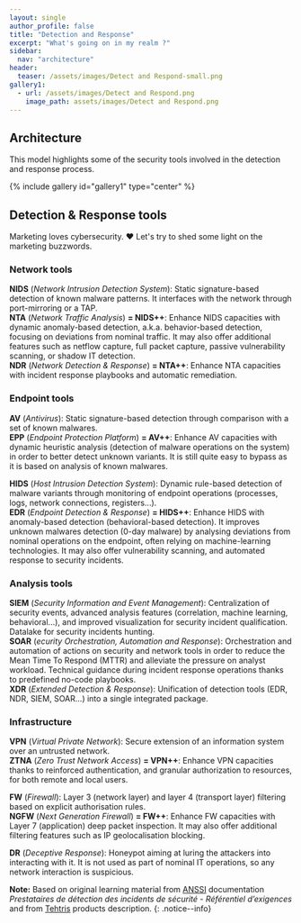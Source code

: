 ```yaml
---
layout: single
author_profile: false
title: "Detection and Response"
excerpt: "What's going on in my realm ?"
sidebar:
  nav: "architecture"
header:
  teaser: /assets/images/Detect and Respond-small.png
gallery1:
  - url: /assets/images/Detect and Respond.png
    image_path: assets/images/Detect and Respond.png
---
```


## Architecture

This model highlights some of the security tools involved in the detection and response process.

{% include gallery id="gallery1" type="center" %}

## Detection & Response tools

Marketing loves cybersecurity. :heart: Let's try to shed some light on the marketing buzzwords.

### Network tools

**NIDS** (*Network Intrusion Detection System*): Static signature-based detection of known malware patterns. It interfaces with the network through port-mirroring or a TAP.  
**NTA** (*Network Traffic Analysis*) **= NIDS++**: Enhance NIDS capacities with dynamic anomaly-based detection, a.k.a. behavior-based detection, focusing on deviations from nominal traffic. It may also offer additional features such as netflow capture, full packet capture, passive vulnerability scanning, or shadow IT detection.  
**NDR** (*Network Detection & Response*) **= NTA++**: Enhance NTA capacities with incident response playbooks and automatic remediation.

### Endpoint tools

**AV** (*Antivirus*): Static signature-based detection through comparison with a set of known malwares.  
**EPP** (*Endpoint Protection Platform*) **= AV++**: Enhance AV capacities with dynamic heuristic analysis (detection of malware operations on the system) in order to better detect unknown variants. It is still quite easy to bypass as it is based on analysis of known malwares.  
  
**HIDS** (*Host Intrusion Detection System*): Dynamic rule-based detection of malware variants through monitoring of endpoint operations (processes, logs, network connections, registers...).  
**EDR** (*Endpoint Detection & Response*) **= HIDS++**: Enhance HIDS with anomaly-based detection (behavioral-based detection). It improves unknown malwares detection (0-day malware) by analysing deviations from nominal operations on the endpoint, often relying on machine-learning technologies. It may also offer vulnerability scanning, and automated response to security incidents.

### Analysis tools

**SIEM** (*Security Information and Event Management*): Centralization of security events, advanced analysis features (correlation, machine learning, behavioral...), and improved visualization for security incident qualification. Datalake for security incidents hunting.  
**SOAR** (*ecurity Orchestration, Automation and Response*): Orchestration and automation of actions on security and network tools in order to reduce the Mean Time To Respond (MTTR) and alleviate the pressure on analyst workload. Technical guidance during incident response operations thanks to predefined no-code playbooks.  
**XDR** (*Extended Detection & Response*): Unification of detection tools (EDR, NDR, SIEM, SOAR...) into a single integrated package.

### Infrastructure

**VPN** (*Virtual Private Network*): Secure extension of an information system over an untrusted network.  
**ZTNA** (*Zero Trust Network Access*) **= VPN++**: Enhance VPN capacities thanks to reinforced authentication, and granular authorization to resources, for both remote and local users.
  
**FW** (*Firewall*): Layer 3 (network layer) and layer 4 (transport layer) filtering based on explicit authorisation rules.  
**NGFW** (*Next Generation Firewall*) **= FW++**: Enhance FW capacities with Layer 7 (application) deep packet inspection. It may also offer additional filtering features such as IP geolocalisation blocking.
  
**DR** (*Deceptive Response*): Honeypot aiming at luring the attackers into interacting with it. It is not used as part of nominal IT operations, so any network interaction is suspicious.

**Note:** Based on original learning material from [ANSSI](https://www.ssi.gouv.fr/) documentation *Prestataires de détection des incidents de sécurité - Référentiel d’exigences* and from [Tehtris](https://tehtris.com/) products description.
{: .notice--info}
